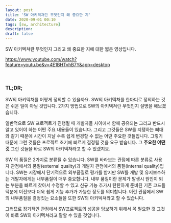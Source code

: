 ```yaml
---
layout: post
title: 'SW 아키텍쳐란 무엇인지 왜 중요한 지'
date: 2020-09-01 00:10
tags: [sw, architecture]
description:
draft: false
---
```


SW 아키텍쳐란 무엇인지 그리고 왜 중요한 지에 대한 짧은 영상입니다.

https://www.youtube.com/watch?feature=youtu.be&v=4E1BHTvhB7Y&app=desktop

<br>

### TL;DR;
SW의 아키텍쳐를 어떻게 정의할 수 있을까요. SW의 아키텍쳐를 한마디로 정의하는 것은 쉬운 일이 아닐 것입니다. 2가지 방법으로 SW의 아키텍쳐란 무엇인지 설명을 해보겠습니다.

일반적으로 SW 프로젝트가 진행될 때 개발자들 사이에서 함께 공유되는 그리고 반드시 알고 있어야 하는 어떤 주요 내용들이 있습니다. 그리고 그것들은 SW를 지탱하는 뼈대와 같기 때문에 시간이 지날 수록 쉽게 변경할 수 없는 어떤 주요한 것들입니다. 그렇기 때문에 그런 것들은 프로젝트 초기에 뻐르게 결정될 것을 요구 받습니다. 그 **주요한 어떤 것** 그런 것들을 바로 SW의 아키텍쳐라고 할 수 있겠지요.

SW 의 품질은 2가지로 분류될 수 있습니다. SW를 바라보는 관점에 따른 분류로 사용자 관점에서의 품질(external quality)과 개발자 관점에서의 품질(internal quality)입니다. SW는 시장에서 단기적으로 외부품질로 평가를 받지만 SW를 개발 및 유지보수하는 개발자에게는 내부품질이 매우 중요합니다. 내부 품질이란 문제가 발생시 원인이 되는 부분을 빠르게 찾아서 수정할 수 있고 신규 기능 추가시 탄탄하게 준비된 기존 코드들 덕분에 이전보다 더욱 쉽게 기능 추가가 가능한 정도를 의미합니다. 이런 관점에서 SW의 내부품질을 결정짓는 요소들을 또한 SW의 아키텍쳐라고 할 수 있습니다.

그러므로 장기적인 관점에서 SW프로젝트의 성공을 담보하기 위해서 꼭 필요한 것 그것이 바로 SW의 아키텍쳐라고 말할 수 있을 것입니다.

